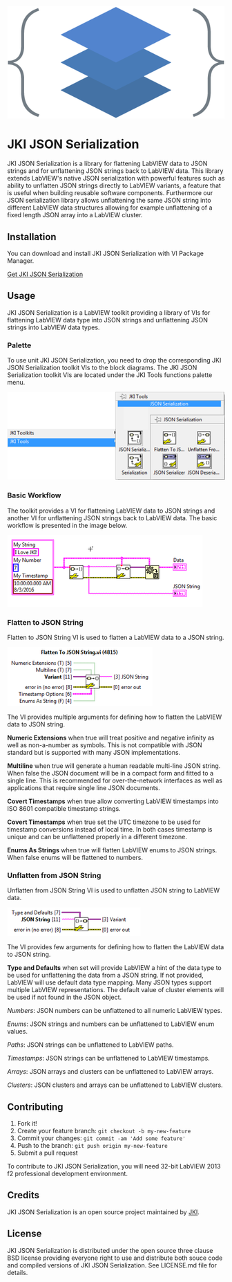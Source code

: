 ![JKI JSON Serialization](https://github.com/JKISoftware/JKI-JSON-Serialization/raw/master/img/json.png)
# JKI JSON Serialization

JKI JSON Serialization is a library for flattening LabVIEW data to JSON strings and for unflattening JSON strings back to LabVIEW data.
This library extends LabVIEW's native JSON serialization with powerful features such as ability to unflatten JSON strings directly
to LabVIEW variants, a feature that is useful when building reusable software components. Furthermore our JSON serialization
library allows unflattening the same JSON string into different LabVIEW data structures allowing for example unflattening
of a fixed length JSON array into a LabVIEW cluster.

## Installation

You can download and install JKI JSON Serialization with VI Package Manager.

[Get JKI JSON Serialization](http://vipm.jki.net/#!/package/jki_lib_json_serialization)

## Usage
JKI JSON Serialization is a LabVIEW toolkit providing a library of VIs for flattening LabVIEW data type
into JSON strings and unflattening JSON strings into LabVIEW data types.

### Palette
To use unit JKI JSON Serialization, you need to drop the corresponding JKI JSON Serialization toolkit
VIs to the block diagrams. The JKI JSON Serialization toolkit VIs are located under the JKI Tools functions
palette menu.

![Functions palette](https://github.com/JKISoftware/JKI-JSON-Serialization/raw/master/img/JSON-Palette.png "Functions palette")

### Basic Workflow
The toolkit provides a VI for flattening LabVIEW data to JSON strings and another VI for unflattening
JSON strings back to LabVIEW data. The basic workflow is presented in the image below.

![Basic workflow](https://github.com/JKISoftware/JKI-JSON-Serialization/raw/master/img/Flatten-Unflatten-JSON-String.png "Basic workflow")

### Flatten to JSON String
Flatten to JSON String VI is used to flatten a LabVIEW data to a JSON string.

![Flatten to JSON String](https://github.com/JKISoftware/JKI-JSON-Serialization/raw/master/img/Flatten-To-JSON-String.png "Flatten to JSON String")

The VI provides multiple arguments for defining how to flatten the LabVIEW data to JSON string.

**Numeric Extensions** when true will treat positive and negative infinity as well as non-a-number as symbols. This is not compatible with JSON standard but is supported with many JSON implementations.

**Multiline** when true will generate a human readable multi-line JSON string. When false the JSON document will be in a compact form and fitted to a single line. This is recommended for over-the-network interfaces as well as applications that require single line JSON documents.

**Covert Timestamps** when true allow converting LabVIEW timestamps into ISO 8601 compatible timestamp strings.

**Covert Timestamps** when true set the UTC timezone to be used for timestamp conversions instead of local time. In both cases timestamp is unique and can be unflattened properly in a different timezone.

**Enums As Strings** when true will flatten LabVIEW enums to JSON strings. When false enums will be flattened to numbers.

### Unflatten from JSON String
Unflatten from JSON String VI is used to unflatten JSON string to LabVIEW data.

![Unflatten from JSON String](https://github.com/JKISoftware/JKI-JSON-Serialization/raw/master/img/Unflatten-From-JSON-String.png "Unflatten from JSON String")

The VI provides few arguments for defining how to flatten the LabVIEW data to JSON string.

**Type and Defaults** when set will provide LabVIEW a hint of the data type to be used for unflattening the data from a JSON string. If not provided, LabVIEW will use default data type mapping. Many JSON types support multiple LabVIEW representations. The default value of cluster elements will be used if not found in the JSON object.

_Numbers_: JSON numbers can be unflattened to all numeric LabVIEW types.

_Enums_: JSON strings and numbers can be unflattened to LabVIEW enum values.

_Paths_: JSON strings can be unflattened to LabVIEW paths.

_Timestamps_: JSON strings can be unflattened to LabVIEW timestamps.

_Arrays_: JSON arrays and clusters can be unflattened to LabVIEW arrays.

_Clusters_: JSON clusters and arrays can be unflattened to LabVIEW clusters.



## Contributing

1. Fork it!
2. Create your feature branch: `git checkout -b my-new-feature`
3. Commit your changes: `git commit -am 'Add some feature'`
4. Push to the branch: `git push origin my-new-feature`
5. Submit a pull request

To contribute to JKI JSON Serialization, you will need 32-bit LabVIEW 2013 f2 professional development environment.

## Credits

JKI JSON Serialization is an open source project maintained by [JKI](http://jki.net).

## License

JKI JSON Serialization is distributed under the open source three clause BSD license providing everyone right to use and distribute both souce code
and compiled versions of JKI JSON Serialization. See LICENSE.md file for details.
